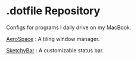 # .dotfile Repository
Configs for programs I daily drive on my MacBook.

[AeroSpace](https://github.com/nikitabobko/AeroSpace) : A tiling window manager.   

[SketchyBar](https://github.com/FelixKratz/SketchyBar) : A customizable status bar.
